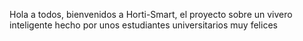 Hola a todos, bienvenidos a Horti-Smart, el proyecto sobre un vivero inteligente hecho por unos estudiantes universitarios muy felices